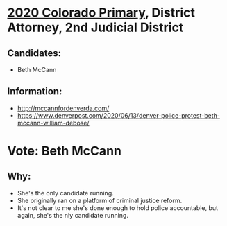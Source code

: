 # [2020 Colorado Primary](../README.md), District Attorney, 2nd Judicial District

## Candidates:

* Beth McCann

## Information:

* http://mccannfordenverda.com/
* https://www.denverpost.com/2020/06/13/denver-police-protest-beth-mccann-william-debose/

# Vote: Beth McCann

## Why:

* She's the only candidate running.
* She originally ran on a platform of criminal justice reform.
* It's not clear to me she's done enough to hold police accountable, but again, she's the nly candidate running.
